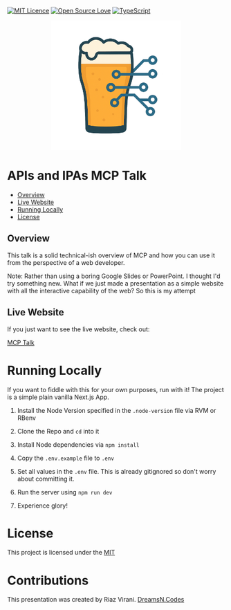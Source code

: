[![MIT Licence](https://badges.frapsoft.com/os/mit/mit.png?v=103)](https://opensource.org/licenses/mit-license.php)
[![Open Source Love](https://badges.frapsoft.com/os/v2/open-source.svg?v=103)](https://github.com/ellerbrock/open-source-badges/)
[![TypeScript](https://badges.frapsoft.com/typescript/code/typescript.png?v=103)](https://github.com/ellerbrock/typescript-badges/)

<p align="center">
  <img src="public/logo.png" width="300">
</p>

# APIs and IPAs MCP Talk

* [Overview](#overview)
* [Live Website](#live-website)
* [Running Locally](#running-locally)
* [License](#license)

## Overview

This talk is a solid technical-ish overview of MCP and how you can use it from the perspective of a web developer.

Note: Rather than using a boring Google Slides or PowerPoint. I thought I'd try something new. What if we just made a presentation as a simple website with all the interactive capability of the web? So this is my attempt 

## Live Website

If you just want to see the live website, check out:

[MCP Talk](https://mcp-talk.dreamsn.codes)


# Running Locally

If you want to fiddle with this for your own purposes, run with it! The project is a simple plain vanilla Next.js App.

1. Install the Node Version specified in the `.node-version` file via RVM or RBenv

1. Clone the Repo and `cd` into it

1. Install Node dependencies via `npm install`

1. Copy the `.env.example` file to `.env`

1. Set all values in the `.env` file.
  This is already gitignored so don't worry about committing it.

1. Run the server using `npm run dev`

1. Experience glory!

# License

This project is licensed under the [MIT](./LICENSE)

# Contributions

This presentation was created by Riaz Virani. [DreamsN.Codes](https://www.dreamsn.codes)

